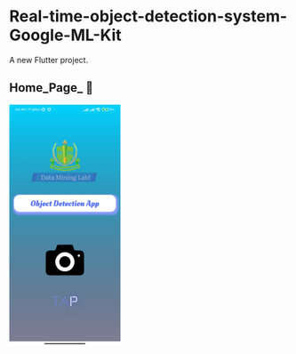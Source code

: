 # Real-time-object-detection-system-Google-ML-Kit

A new Flutter project.

## Home_Page_ :tada:
<img src='https://raw.githubusercontent.com/DeveloperOrpon/Real-time-object-detection-system-Google-ML-Kit/master/Screenshot_2023-01-10-03-19-10-422_com.google_mlkit_example.jpg' width="200px" alt='Video Prohressbar'/>
